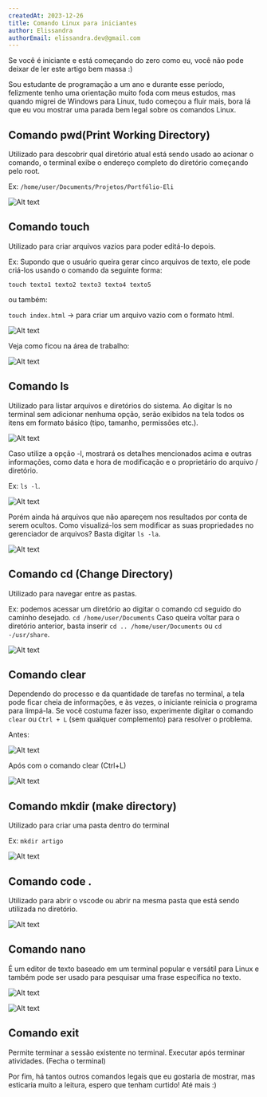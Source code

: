 ```yaml
---
createdAt: 2023-12-26
title: Comando Linux para iniciantes
author: Elissandra 
authorEmail: elissandra.dev@gmail.com
---
```

Se você é iniciante e está começando do zero como eu, você não pode deixar de ler este artigo bem massa :)

Sou estudante de programação a um ano e durante esse período, felizmente tenho uma orientação muito foda com  meus estudos, mas quando migrei de Windows para Linux, tudo começou a fluir mais, bora lá que eu vou mostrar uma parada bem legal sobre os comandos Linux.

## Comando pwd(Print Working Directory)

Utilizado para descobrir qual diretório atual está sendo usado ao acionar o comando, o terminal exibe o endereço completo do diretório começando pelo root.

Ex: `/home/user/Documents/Projetos/Portfólio-Eli`

![Alt text](/assets/images/posts/comando-linux-para-iniciantes-phpsp/comando-pwd.jpeg)


## Comando touch

Utilizado para criar arquivos vazios para poder editá-lo depois.

Ex: Supondo que o usuário queira gerar cinco arquivos de texto, ele pode criá-los usando o comando da seguinte forma: 

`touch texto1 texto2 texto3 texto4 texto5`

ou também:

`touch index.html` -> para criar um arquivo vazio com o formato html.

![Alt text](/assets/images/posts/comando-linux-para-iniciantes-phpsp/comando-touch1.jpeg)

Veja como ficou na área de trabalho:

![Alt text](/assets/images/posts/comando-linux-para-iniciantes-phpsp/comando-touch2.jpeg)


## Comando ls

Utilizado para listar arquivos e diretórios do sistema. Ao digitar ls no terminal sem adicionar nenhuma opção, serão exibidos na tela todos os itens em formato básico (tipo, tamanho, permissões etc.). 

![Alt text](/assets/images/posts/comando-linux-para-iniciantes-phpsp/comando-ls.jpeg)

Caso utilize a opção -l, mostrará os detalhes mencionados acima e outras informações, como data e hora de modificação e o proprietário do arquivo / diretório. 

Ex: `ls -l`.

![Alt text](/assets/images/posts/comando-linux-para-iniciantes-phpsp/comando-ls-l.jpeg)

Porém ainda há arquivos que não apareçem nos resultados por conta de serem ocultos. Como visualizá-los sem modificar as suas propriedades no gerenciador de arquivos? Basta digitar `ls -la`.

![Alt text](/assets/images/posts/comando-linux-para-iniciantes-phpsp/comando-ls-la.jpeg)

## Comando cd (Change Directory)

Utilizado para navegar entre as pastas. 

Ex: podemos acessar um diretório ao digitar o comando cd seguido do caminho desejado.
`cd /home/user/Documents`
Caso queira voltar para o diretório anterior, basta inserir `cd .. /home/user/Documents` ou 
 `cd -/usr/share`.

![Alt text](/assets/images/posts/comando-linux-para-iniciantes-phpsp/comando-cd.jpeg)

## Comando clear

Dependendo do processo e da quantidade de tarefas no terminal, a tela pode ficar cheia de informações, e às vezes, o iniciante reinicia o programa para limpá-la. Se você costuma fazer isso, experimente digitar o comando `clear` ou `Ctrl + L` (sem qualquer complemento) para resolver o problema.

Antes:

![Alt text](/assets/images/posts/comando-linux-para-iniciantes-phpsp/comando-clear1.jpeg)

Após com o comando clear (Ctrl+L)

![Alt text](/assets/images/posts/comando-linux-para-iniciantes-phpsp/comando-clear2.jpeg)


## Comando mkdir (make directory)

Utilizado para criar uma pasta dentro do terminal 

Ex: `mkdir artigo`

![Alt text](/assets/images/posts/comando-linux-para-iniciantes-phpsp/comando-mkdir.jpeg)


## Comando code .

Utilizado para abrir o vscode ou abrir na mesma pasta que está sendo utilizada no diretório.

![Alt text](/assets/images/posts/comando-linux-para-iniciantes-phpsp/comando-code.jpeg)


## Comando nano

É um editor de texto baseado em um terminal popular e versátil para Linux e também pode ser usado para pesquisar uma frase específica no texto.

![Alt text](/assets/images/posts/comando-linux-para-iniciantes-phpsp/comando-editor1.jpeg)

![Alt text](/assets/images/posts/comando-linux-para-iniciantes-phpsp/comando-editor2.jpeg)



## Comando exit

Permite terminar a sessão existente no terminal. Executar após terminar atividades. (Fecha o terminal)

Por fim, há tantos outros comandos legais que eu gostaria de mostrar, mas esticaria muito a leitura, espero que tenham curtido! Até mais :)
